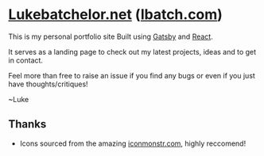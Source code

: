 # [Lukebatchelor.net](Lukebatchelor.net) ([lbatch.com](lbatch.com))

This is my personal portfolio site Built using [Gatsby](https://gatsbyjs.org) and [React](https://reactjs.org/).

It serves as a landing page to check out my latest projects, ideas and to get in contact.

Feel more than free to raise an issue if you find any bugs or even if you just have thoughts/critiques!

~Luke

## Thanks

- Icons sourced from the amazing [iconmonstr.com](https://iconmonstr.com), highly reccomend!
